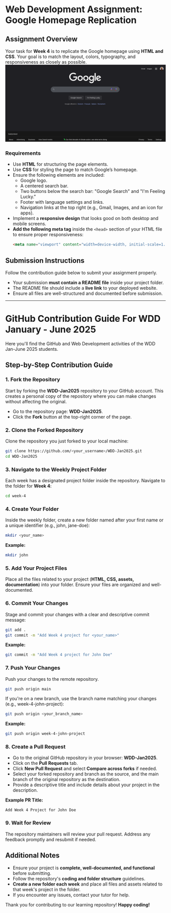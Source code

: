 # Web Development Assignment: Google Homepage Replication

## Assignment Overview
Your task for **Week 4** is to replicate the Google homepage using **HTML and CSS**. Your goal is to match the layout, colors, typography, and responsiveness as closely as possible.
![Google Page Design](image.png)

### **Requirements**
- Use **HTML** for structuring the page elements.
- Use **CSS** for styling the page to match Google’s homepage.
- Ensure the following elements are included:
  - Google logo.
  - A centered search bar.
  - Two buttons below the search bar: "Google Search" and "I'm Feeling Lucky."
  - Footer with language settings and links.
  - Navigation links at the top right (e.g., Gmail, Images, and an icon for apps).
- Implement a **responsive design** that looks good on both desktop and mobile screens.
- **Add the following meta tag** inside the `<head>` section of your HTML file to ensure proper responsiveness:
  ```html
  <meta name="viewport" content="width=device-width, initial-scale=1.0">
  ```


## **Submission Instructions**
Follow the contribution guide below to submit your assignment properly.

- Your submission **must contain a README file** inside your project folder.
- The README file should include a **live link** to your deployed website.
- Ensure all files are well-structured and documented before submission.

---

# GitHub Contribution Guide For WDD January - June 2025

Here you'll find the GitHub and Web Development activities of the WDD Jan-June 2025 students.

## **Step-by-Step Contribution Guide**

### **1. Fork the Repository**
Start by forking the **WDD-Jan2025** repository to your GitHub account. This creates a personal copy of the repository where you can make changes without affecting the original.

- Go to the repository page: **WDD-Jan2025**.
- Click the **Fork** button at the top-right corner of the page.

### **2. Clone the Forked Repository**
Clone the repository you just forked to your local machine:

```bash
git clone https://github.com/<your_username>/WDD-Jan2025.git
cd WDD-Jan2025
```

### **3. Navigate to the Weekly Project Folder**
Each week has a designated project folder inside the repository. Navigate to the folder for **Week 4**:

```bash
cd week-4
```

### **4. Create Your Folder**
Inside the weekly folder, create a new folder named after your first name or a unique identifier (e.g., john, jane-doe):

```bash
mkdir <your_name>
```
**Example:**
```bash
mkdir john
```

### **5. Add Your Project Files**
Place all the files related to your project (**HTML, CSS, assets, documentation**) into your folder. Ensure your files are organized and well-documented.

### **6. Commit Your Changes**
Stage and commit your changes with a clear and descriptive commit message:

```bash
git add .
git commit -m "Add Week 4 project for <your_name>"
```
**Example:**
```bash
git commit -m "Add Week 4 project for John Doe"
```

### **7. Push Your Changes**
Push your changes to the remote repository.

```bash
git push origin main
```
If you're on a new branch, use the branch name matching your changes (e.g., week-4-john-project):

```bash
git push origin <your_branch_name>
```
**Example:**
```bash
git push origin week-4-john-project
```

### **8. Create a Pull Request**
- Go to the original GitHub repository in your browser: **WDD-Jan2025**.
- Click on the **Pull Requests** tab.
- Click **New Pull Request** and select **Compare across forks** if needed.
- Select your forked repository and branch as the source, and the main branch of the original repository as the destination.
- Provide a descriptive title and include details about your project in the description.

**Example PR Title:**
```
Add Week 4 Project for John Doe
```

### **9. Wait for Review**
The repository maintainers will review your pull request. Address any feedback promptly and resubmit if needed.

## **Additional Notes**
- Ensure your project is **complete, well-documented, and functional** before submitting.
- Follow the repository's **coding and folder structure** guidelines.
- **Create a new folder each week** and place all files and assets related to that week's project in the folder.
- If you encounter any issues, contact your tutor for help.

Thank you for contributing to our learning repository! **Happy coding!**

